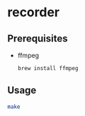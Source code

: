 # recorder

## Prerequisites

- ffmpeg
  ```sh
  brew install ffmpeg
  ```

## Usage

```sh
make
```
